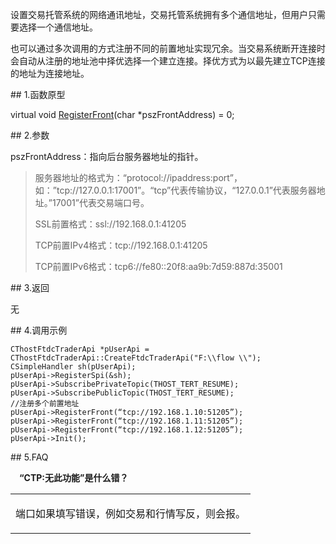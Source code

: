 <p>设置交易托管系统的网络通讯地址，交易托管系统拥有多个通信地址，但用户只需要选择一个通信地址。</p>
<p>也可以通过多次调用的方式注册不同的前置地址实现冗余。当交易系统断开连接时会自动从注册的地址池中择优选择一个建立连接。择优方式为以最先建立TCP连接的地址为连接地址。</p>
<span class="anchor" id="85ec6e1d-052f-4c4a-a3f9-e73d0889393a"></span>
## 1.函数原型
<p>virtual void <a href="../../../HQJK/CTHOSTFTDCMDAPI/REGISTERFRONT/">RegisterFront</a>(char *pszFrontAddress) = 0;</p>
<span class="anchor" id="68c6f35c-1858-4d4d-81f9-a1acca586efe"></span>
## 2.参数
<p>pszFrontAddress：指向后台服务器地址的指针。</p>
<blockquote>
<p>服务器地址的格式为：“protocol://ipaddress:port”，如：”tcp://127.0.0.1:17001”。“tcp”代表传输协议，“127.0.0.1”代表服务器地址。”17001”代表交易端口号。</p>
<p>SSL前置格式：ssl://192.168.0.1:41205</p>
<p>TCP前置IPv4格式：tcp://192.168.0.1:41205</p>
<p>TCP前置IPv6格式：tcp6://fe80::20f8:aa9b:7d59:887d:35001</p>
</blockquote>
<span class="anchor" id="dcc31fcd-2ae4-463a-b4dd-53fdc142a38e"></span>
## 3.返回
<p>无</p>
<span class="anchor" id="23341fe1-75bf-4889-bfb7-33e6653c05d6"></span>
## 4.调用示例
<pre><code>CThostFtdcTraderApi *pUserApi = CThostFtdcTraderApi::CreateFtdcTraderApi("F:\\flow \\");
CSimpleHandler sh(pUserApi);
pUserApi-&gt;RegisterSpi(&amp;sh);
pUserApi-&gt;SubscribePrivateTopic(THOST_TERT_RESUME);
pUserApi-&gt;SubscribePublicTopic(THOST_TERT_RESUME);
//注册多个前置地址
pUserApi-&gt;RegisterFront(“tcp://192.168.1.10:51205”);
pUserApi-&gt;RegisterFront(“tcp://192.168.1.11:51205”);
pUserApi-&gt;RegisterFront(“tcp://192.168.1.12:51205”);
pUserApi-&gt;Init();
</code></pre>
<span class="anchor" id="c0ca53c5-1eb8-4612-9aad-ccd403732cd5"></span>
## 5.FAQ
<p><div class="region_i"><p class="region_header" id="region_header_1" style="padding-left: 1em;font-weight : bold;text-indent: 0px;text-align: left;">“CTP:无此功能”是什么错？</p><div class="region_panel" id="region_panel_1" style="display:block;"><table><tr><td>
<p>端口如果填写错误，例如交易和行情写反，则会报。</p>
</td></tr></table>
</div><p class="region_tail" id="region_tail_1" style="border-top-color:transparent;border-bottom-width:0;"></p></div></p>
